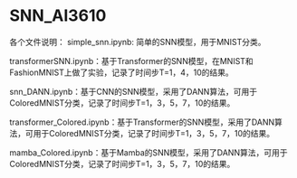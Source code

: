 # SNN_AI3610

各个文件说明：
simple_snn.ipynb: 简单的SNN模型，用于MNIST分类。

transformerSNN.ipynb：基于Transformer的SNN模型，在MNIST和FashionMNIST上做了实验，记录了时间步T=1，4，10的结果。

snn_DANN.ipynb：基于CNN的SNN模型，采用了DANN算法，可用于ColoredMNIST分类，记录了时间步T=1，3，5，7，10的结果。

transformer_Colored.ipynb：基于Transformer的SNN模型，采用了DANN算法，可用于ColoredMNIST分类，记录了时间步T=1，3，5，7，10的结果。

mamba_Colored.ipynb：基于Mamba的SNN模型，采用了DANN算法，可用于ColoredMNIST分类，记录了时间步T=1，3，5，7，10的结果。
